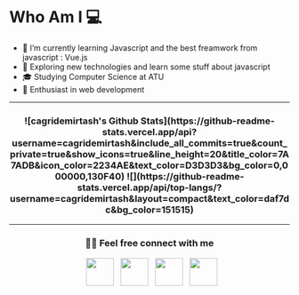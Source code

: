 # Who Am I 💻
- 🔭 I’m currently learning Javascript and the best freamwork from javascript : Vue.js
- 🤔 Exploring new technologies and learn some stuff about javascript
- 🎓 Studying Computer Science at ATU
- 💼 Enthusiast in web development

***

<h3 align = "center"> 
![cagridemirtash's Github Stats](https://github-readme-stats.vercel.app/api?username=cagridemirtash&include_all_commits=true&count_private=true&show_icons=true&line_height=20&title_color=7A7ADB&icon_color=2234AE&text_color=D3D3D3&bg_color=0,000000,130F40) ![](https://github-readme-stats.vercel.app/api/top-langs/?username=cagridemirtash&layout=compact&text_color=daf7dc&bg_color=151515)
</h3>

***

<h3 align = " center "> 🤝🏻 Feel free connect with me </h3>

<p align="center">
&nbsp; <a href="https://twitter.com/cagridemirtash" target="_blank" rel="noopener noreferrer"><img src="https://img.icons8.com/plasticine/100/000000/twitter.png" width="50" /></a>  
&nbsp; <a href="https://www.instagram.com/cagridemirttas/" target="_blank" rel="noopener noreferrer"><img src="https://img.icons8.com/plasticine/100/000000/instagram-new.png" width="50" /></a>  
&nbsp; <a href="https://www.linkedin.com/in/cagdem/" target="_blank" rel="noopener noreferrer"><img src="https://img.icons8.com/plasticine/100/000000/linkedin.png" width="50" /></a>
&nbsp; <a href="mailto:cagridemirtash@gmail.com" target="_blank" rel="noopener noreferrer"><img src="https://img.icons8.com/plasticine/100/000000/gmail.png"  width="50" /></a>
</p>

